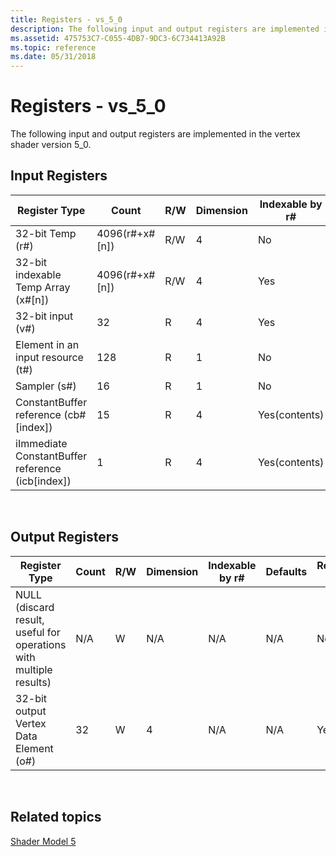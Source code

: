 ```yaml
---
title: Registers - vs_5_0
description: The following input and output registers are implemented in the vertex shader version 5\_0.
ms.assetid: 475753C7-C055-4DB7-9DC3-6C734413A92B
ms.topic: reference
ms.date: 05/31/2018
---
```


# Registers - vs\_5\_0

The following input and output registers are implemented in the vertex shader version 5\_0.

## Input Registers



| Register Type                                      | Count              | R/W | Dimension | Indexable by r\# | Defaults | Requires DCL |
|----------------------------------------------------|--------------------|-----|-----------|------------------|----------|--------------|
| 32-bit Temp (r\#)                                  | 4096(r\#+x\#\[n\]) | R/W | 4         | No               | None     | Yes          |
| 32-bit indexable Temp Array (x\#\[n\])             | 4096(r\#+x\#\[n\]) | R/W | 4         | Yes              | None     | Yes          |
| 32-bit input (v\#)                                 | 32                 | R   | 4         | Yes              | None     | Yes          |
| Element in an input resource (t\#)                 | 128                | R   | 1         | No               | None     | Yes          |
| Sampler (s\#)                                      | 16                 | R   | 1         | No               | None     | Yes          |
| ConstantBuffer reference (cb\#\[index\])           | 15                 | R   | 4         | Yes(contents)    | None     | Yes          |
| iImmediate ConstantBuffer reference (icb\[index\]) | 1                  | R   | 4         | Yes(contents)    | None     | Yes          |



 

## Output Registers



| Register Type                                                      | Count | R/W | Dimension | Indexable by r\# | Defaults | Requires DCL |
|--------------------------------------------------------------------|-------|-----|-----------|------------------|----------|--------------|
| NULL (discard result, useful for operations with multiple results) | N/A   | W   | N/A       | N/A              | N/A      | No           |
| 32-bit output Vertex Data Element (o\#)                            | 32    | W   | 4         | N/A              | N/A      | Yes          |



 

## Related topics

<dl> <dt>

[Shader Model 5](d3d11-graphics-reference-sm5.md)
</dt> </dl>

 

 





